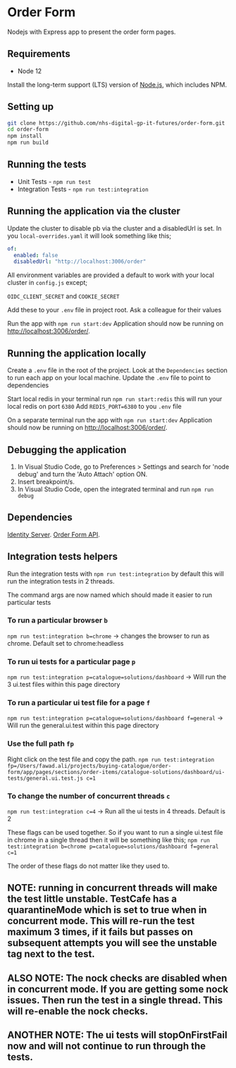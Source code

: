 # Order Form

Nodejs with Express app to present the order form pages.

## Requirements

- Node 12

Install the long-term support (LTS) version of <a href="https://nodejs.org/en/">Node.js</a>, which includes NPM.

## Setting up

```sh
git clone https://github.com/nhs-digital-gp-it-futures/order-form.git
cd order-form
npm install
npm run build
```

## Running the tests

- Unit Tests - `npm run test`
- Integration Tests - `npm run test:integration`

## Running the application via the cluster
Update the cluster to disable pb via the cluster and a disabledUrl is set. In you `local-overrides.yaml` it will look something like this;

```yaml
of:
  enabled: false
  disabledUrl: "http://localhost:3006/order"
```

All environment variables are provided a default to work with your local cluster in `config.js` except;

`OIDC_CLIENT_SECRET` and `COOKIE_SECRET`

Add these to your `.env` file in project root. Ask a colleague for their values

Run the app with `npm run start:dev`
Application should now be running on <a href="http://localhost:3006/order/">http://localhost:3006/order/</a>.

## Running the application locally

Create a `.env` file in the root of the project.
Look at the `Dependencies` section to run each app on your local machine.
Update the `.env` file to point to dependencies

Start local redis in your terminal run `npm run start:redis` this will run your local redis on port `6380`
Add `REDIS_PORT=6380` to you `.env` file

On a separate terminal run the app with `npm run start:dev`
Application should now be running on <a href="http://localhost:3006/order/">http://localhost:3006/order/</a>.

## Debugging the application

 1. In Visual Studio Code, go to Preferences > Settings and search for 'node debug' and turn the 'Auto Attach' option ON.
 2. Insert breakpoint/s.
 3. In Visual Studio Code, open the integrated terminal and run `npm run debug`

## Dependencies
[Identity Server](https://github.com/nhs-digital-gp-it-futures/BuyingCatalogueIdentity).
[Order Form API](https://github.com/nhs-digital-gp-it-futures/BuyingCatalogueOrdering#running-the-application).

## Integration tests helpers
Run the integration tests with `npm run test:integration` by default this will run the integration tests in 2 threads.

The command args are now named which should made it easier to run particular tests

### To run a particular browser `b`
`npm run test:integration b=chrome` -> changes the browser to run as chrome. Default set to chrome:headless

### To run ui tests for a particular page `p`
`npm run test:integration p=catalogue=solutions/dashboard` -> Will run the 3 ui.test files within this page directory

### To run a particular ui test file for a page `f`
`npm run test:integration p=catalogue=solutions/dashboard f=general` -> Will run the general.ui.test within this page directory

### Use the full path `fp`
Right click on the test file and copy the path.
`npm run test:integration fp=/Users/fawad.ali/projects/buying-catalogue/order-form/app/pages/sections/order-items/catalogue-solutions/dashboard/ui-tests/general.ui.test.js c=1`

### To change the number of concurrent threads `c`
`npm run test:integration c=4` -> Run all the ui tests in 4 threads. Default is 2

These flags can be used together. So if you want to run a single ui.test file in chrome in a single thread then it will be something like this;
`npm run test:integration b=chrome p=catalogue=solutions/dashboard f=general c=1`

The order of these flags do not matter like they used to.

## NOTE: running in concurrent threads will make the test little unstable. TestCafe has a quarantineMode which is set to true when in concurrent mode. This will re-run the test maximum 3 times, if it fails but passes on subsequent attempts you will see the unstable tag next to the test.

## ALSO NOTE: The nock checks are disabled when in concurrent mode. If you are getting some nock issues. Then run the test in a single thread. This will re-enable the nock checks.

## ANOTHER NOTE: The ui tests will stopOnFirstFail now and will not continue to run through the tests.